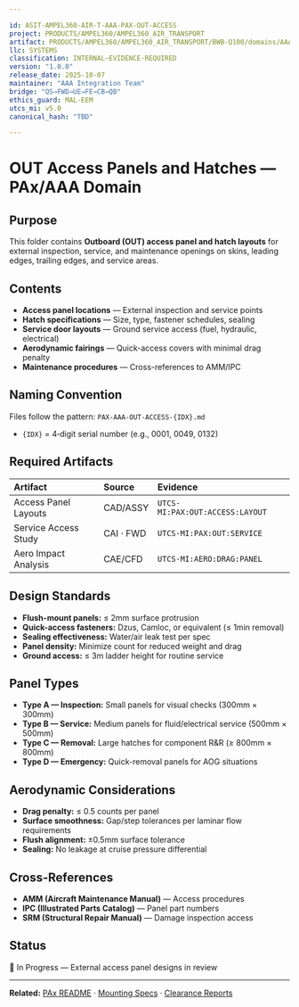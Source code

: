 ```yaml
---

id: ASIT-AMPEL360-AIR-T-AAA-PAX-OUT-ACCESS
project: PRODUCTS/AMPEL360/AMPEL360_AIR_TRANSPORT
artifact: PRODUCTS/AMPEL360/AMPEL360_AIR_TRANSPORT/BWB-Q100/domains/AAA/pax/OUT/access-panels-layout/README.md
llc: SYSTEMS
classification: INTERNAL–EVIDENCE-REQUIRED
version: "1.0.0"
release_date: 2025-10-07
maintainer: "AAA Integration Team"
bridge: "QS→FWD→UE→FE→CB→QB"
ethics_guard: MAL-EEM
utcs_mi: v5.0
canonical_hash: "TBD"

---
```


# OUT Access Panels and Hatches — PAx/AAA Domain

## Purpose

This folder contains **Outboard (OUT) access panel and hatch layouts** for external inspection, service, and maintenance openings on skins, leading edges, trailing edges, and service areas.

## Contents

* **Access panel locations** — External inspection and service points
* **Hatch specifications** — Size, type, fastener schedules, sealing
* **Service door layouts** — Ground service access (fuel, hydraulic, electrical)
* **Aerodynamic fairings** — Quick-access covers with minimal drag penalty
* **Maintenance procedures** — Cross-references to AMM/IPC

## Naming Convention

Files follow the pattern: `PAX-AAA-OUT-ACCESS-{IDX}.md`

* `{IDX}` = 4‑digit serial number (e.g., 0001, 0049, 0132)

## Required Artifacts

| Artifact | Source | Evidence |
| :--- | :--- | :--- |
| Access Panel Layouts | CAD/ASSY | `UTCS-MI:PAX:OUT:ACCESS:LAYOUT` |
| Service Access Study | CAI · FWD | `UTCS-MI:PAX:OUT:SERVICE` |
| Aero Impact Analysis | CAE/CFD | `UTCS-MI:AERO:DRAG:PANEL` |

## Design Standards

* **Flush-mount panels:** ≤ 2mm surface protrusion
* **Quick-access fasteners:** Dzus, Camloc, or equivalent (≤ 1min removal)
* **Sealing effectiveness:** Water/air leak test per spec
* **Panel density:** Minimize count for reduced weight and drag
* **Ground access:** ≤ 3m ladder height for routine service

## Panel Types

* **Type A — Inspection:** Small panels for visual checks (300mm × 300mm)
* **Type B — Service:** Medium panels for fluid/electrical service (500mm × 500mm)
* **Type C — Removal:** Large hatches for component R&R (≥ 800mm × 800mm)
* **Type D — Emergency:** Quick-removal panels for AOG situations

## Aerodynamic Considerations

* **Drag penalty:** ≤ 0.5 counts per panel
* **Surface smoothness:** Gap/step tolerances per laminar flow requirements
* **Flush alignment:** ±0.5mm surface tolerance
* **Sealing:** No leakage at cruise pressure differential

## Cross-References

* **AMM (Aircraft Maintenance Manual)** — Access procedures
* **IPC (Illustrated Parts Catalog)** — Panel part numbers
* **SRM (Structural Repair Manual)** — Damage inspection access

## Status

🔄 In Progress — External access panel designs in review

---

**Related:** [PAx README](../../README.md) · [Mounting Specs](../mounting-specifications/) · [Clearance Reports](../clearance-reports/)
